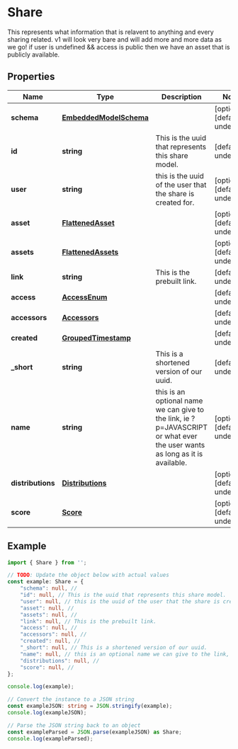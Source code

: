 
# Share

This represents what information that is relavent to anything and every sharing related. v1 will look very bare and will add more and more data as we go!  if user is undefined && access is public then we have an asset that is publicly available.

## Properties

Name | Type | Description | Notes
------------ | ------------- | ------------- | -------------
**schema** | [**EmbeddedModelSchema**](EmbeddedModelSchema) |  | [optional] [default to undefined]
**id** | **string** | This is the uuid that represents this share model. | [default to undefined]
**user** | **string** | this is the uuid of the user that the share is created for. | [optional] [default to undefined]
**asset** | [**FlattenedAsset**](FlattenedAsset) |  | [optional] [default to undefined]
**assets** | [**FlattenedAssets**](FlattenedAssets) |  | [optional] [default to undefined]
**link** | **string** | This is the prebuilt link. | [default to undefined]
**access** | [**AccessEnum**](AccessEnum) |  | [default to undefined]
**accessors** | [**Accessors**](Accessors) |  | [default to undefined]
**created** | [**GroupedTimestamp**](GroupedTimestamp) |  | [default to undefined]
**_short** | **string** | This is a shortened version of our uuid. | [default to undefined]
**name** | **string** | this is an optional name we can give to the link, ie ?p&#x3D;JAVASCRIPT or what ever the user wants as long as it is available. | [optional] [default to undefined]
**distributions** | [**Distributions**](Distributions) |  | [optional] [default to undefined]
**score** | [**Score**](Score) |  | [optional] [default to undefined]

## Example

```typescript
import { Share } from '';

// TODO: Update the object below with actual values
const example: Share = {
    "schema": null, // 
    "id": null, // This is the uuid that represents this share model.
    "user": null, // this is the uuid of the user that the share is created for.
    "asset": null, // 
    "assets": null, // 
    "link": null, // This is the prebuilt link.
    "access": null, // 
    "accessors": null, // 
    "created": null, // 
    "_short": null, // This is a shortened version of our uuid.
    "name": null, // this is an optional name we can give to the link, ie ?p&#x3D;JAVASCRIPT or what ever the user wants as long as it is available.
    "distributions": null, // 
    "score": null, // 
};

console.log(example);

// Convert the instance to a JSON string
const exampleJSON: string = JSON.stringify(example);
console.log(exampleJSON);

// Parse the JSON string back to an object
const exampleParsed = JSON.parse(exampleJSON) as Share;
console.log(exampleParsed);
```




